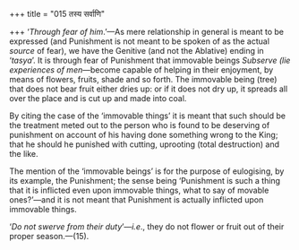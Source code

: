 +++
title = "015 तस्य सर्वाणि"

+++
‘*Through fear* *of* *him*.’—As mere relationship in general is meant to
be expressed (and Punishment is not meant to be spoken of as the actual
*source* of fear), we have the Genitive (and not the Ablative) ending in
‘*tasya*’. It is through fear of Punishment that immovable beings
*Subserve (lie experiences of men*—become capable of helping in their
enjoyment, by means of flowers, fruits, shade and so forth. The
immovable being (tree) that does not bear fruit either dries up: or if
it does not dry up, it spreads all over the place and is cut up and made
into coal.

By citing the case of the ‘immovable things’ it is meant that such
should be the treatment meted out to the person who is found to be
deserving of punishment on account of his having done something wrong to
the King; that he should he punished with cutting, uprooting (total
destruction) and the like.

The mention of the ‘immovable beings’ is for the purpose of eulogising,
by its example, the Punishment; the sense being ‘Punishment is such a
thing that it is inflicted even upon immovable things, what to say of
movable ones?’—and it is not meant that Punishment is actually inflicted
upon immovable things.

‘*Do not swerve from their duty*’—*i.e*., they do not flower or fruit
out of their proper season.—(15).


